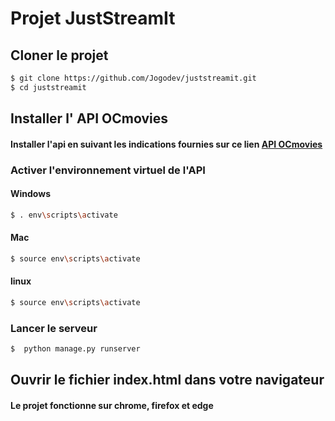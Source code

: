 # Projet JustStreamIt

## Cloner le projet


````bash
$ git clone https://github.com/Jogodev/juststreamit.git
$ cd juststreamit
````

## Installer l' API OCmovies
#### Installer l'api en suivant les indications fournies sur ce lien [API OCmovies](https://github.com/OpenClassrooms-Student-Center/OCMovies-API-EN-FR)

### Activer l'environnement virtuel de l'API
#### Windows
````bash
$ . env\scripts\activate 
````
#### Mac
````bash
$ source env\scripts\activate 
````
#### linux
````bash
$ source env\scripts\activate 
````
### Lancer le serveur
````bash
$  python manage.py runserver
````

## Ouvrir le fichier index.html dans votre navigateur
#### Le projet fonctionne sur chrome, firefox et edge